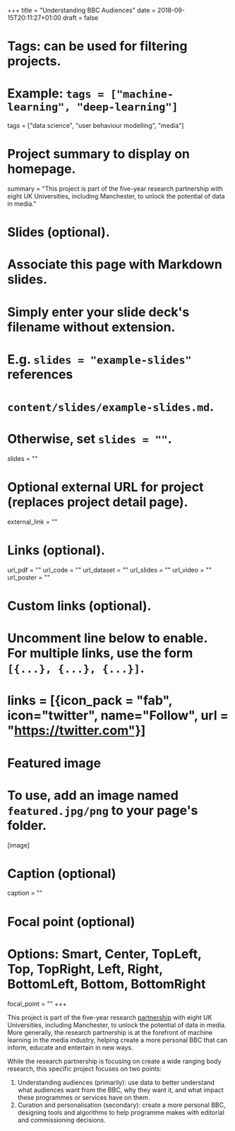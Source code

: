 +++
title = "Understanding BBC Audiences"
date = 2018-09-15T20:11:27+01:00
draft = false

# Tags: can be used for filtering projects.
# Example: `tags = ["machine-learning", "deep-learning"]`
tags = ["data science", "user behaviour modelling", "media"]

# Project summary to display on homepage.
summary = "This project is part of the five-year research partnership with eight UK Universities, including Manchester, to unlock the potential of data in media."

# Slides (optional).
#   Associate this page with Markdown slides.
#   Simply enter your slide deck's filename without extension.
#   E.g. `slides = "example-slides"` references 
#   `content/slides/example-slides.md`.
#   Otherwise, set `slides = ""`.
slides = ""

# Optional external URL for project (replaces project detail page).
external_link = ""

# Links (optional).
url_pdf = ""
url_code = ""
url_dataset = ""
url_slides = ""
url_video = ""
url_poster = ""

# Custom links (optional).
#   Uncomment line below to enable. For multiple links, use the form `[{...}, {...}, {...}]`.
# links = [{icon_pack = "fab", icon="twitter", name="Follow", url = "https://twitter.com"}]

# Featured image
# To use, add an image named `featured.jpg/png` to your page's folder. 
[image]
  # Caption (optional)
  caption = ""

  # Focal point (optional)
  # Options: Smart, Center, TopLeft, Top, TopRight, Left, Right, BottomLeft, Bottom, BottomRight
  focal_point = ""
+++

This project is part of the five-year research [partnership](https://www.bbc.co.uk/rd/projects/data-science-research-partnership) with eight UK Universities, including Manchester, to unlock the potential of data in media. More generally, the research partnership is at the forefront of machine learning in the media industry, helping create a more personal BBC that can inform, educate and entertain in new ways.

While the research partnership is focusing on create a wide ranging body research, this specific project focuses on two points:

  1. Understanding audiences (primarily): use data to better understand what audiences want from the BBC, why they want it, and what impact these programmes or services have on them.
  2. Curation and personalisation (secondary): create a more personal BBC, designing tools and algorithms to help programme makes with editorial and commissioning decisions.